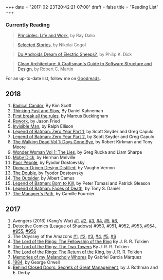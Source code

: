 +++
date = "2017-02-23T20:42:21-07:00"
draft = false
title = "Reading List"
+++


### Currently Reading

<!--
> <a rel="nofollow" href="http://amzn.to/2mxxo4U" target="_blank">Helter Skelter: Fashion Unfriendly</a>, by Kyoko Okazaki

> <a href="http://amzn.to/2BshOhX" rel="nofollow" target="_blank">Cloud Foundry: The Definitive Guide</a>, by Duncan C. E. Winn
-->

> <a href="http://amzn.to/2nKJNAN" rel="nofollow" target="_blank">Principles: Life and Work</a>, by Ray Dalio

> <a href="https://amzn.to/2qXbPLB" rel="nofollow" target="_blank">Selected Stories</a>, by Nikolai Gogol

> <a href="https://amzn.to/2kbIJ7L" rel="nofollow" target="_blank">Do Androids Dream of Electric Sheeps?</a>, by Philip K. Dick

> <a href="https://amzn.to/2k9jraj" rel="nofollow" target="_blank">Clean Architecture: A Craftsman's Guide to Software Structure and Design</a>, by Robert C. Martin
 

For an up-to-date list, follow me on [Goodreads](https://www.goodreads.com/user/show/36478482-derik-evangelista).

## 2018

1. <a href="http://amzn.to/2j6Ex8o" rel="nofollow" target="_blank">Radical Candor</a>, By Kim Scott
1. <a href="http://amzn.to/2Cxm6T0" rel="nofollow" target="_blank">Thinking Fast and Slow</a>, By Daniel Kahneman
1. <a href="http://amzn.to/2D9PvGJ" rel="nofollow" target="_blank">First break all the rules</a>, by Marcus Buckingham
1. <a href="http://amzn.to/2nErqhx" rel="nofollow" target="_blank">Rework</a>, by Jason Fried
1. <a href="http://amzn.to/2FByhj6" rel="nofollow" target="_blank">Invisible Man</a>, by Ralph Ellison
1. <a href="http://bit.ly/zero-year-pt1" rel="nofollow" target="_blank">Legend of Batman: Zero Year Part 1</a>, by Scott Snyder and Greg Capulo
1. <a href="http://bit.ly/zero-year-pt2" rel="nofollow" target="_blank">Legend of Batman: Zero Year Part 2</a>, by Scott Snyder and Greg Capulo
1. <a href="http://amzn.to/2Il7OaT" rel="nofollow" target="_blank">The Walking Dead Vol 1: Days Gone Bye</a>, by Robert Kirkman and Tony Moore
1. <a href="http://amzn.to/2ptEzLe" rel="nofollow" target="_blank">Wonder Woman Vol 1: The Lies</a>, by Greg Rucka and Liam Sharpe
1. <a href="http://amzn.to/2nLp93p" rel="nofollow" target="_blank">Moby Dick</a>, by Herman Melville
1. <a href="http://amzn.to/2FOBYpl" rel="nofollow" target="_blank">Poor People</a>, by Fyodor Dostoevsky
1. <a href="http://amzn.to/2nLxggb" rel="nofollow" target="_blank">Domain-Driven Design Distilled</a>, by Vaughn Vernon
1. <a href="https://amzn.to/2HquAyk" rel="nofollow" target="_blank">The Double</a>, by Fyodor Dostoevsky
1. <a href="https://amzn.to/2GLdy0s" rel="nofollow" target="_blank">The Outsider</a>, by Albert Camus
1. <a href="http://bit.ly/lob-born-to-kill" rel="nofollow" target="_blank">Legend of Batman: Born to Kill</a>, by Peter Tomasi and Patrick Gleason
1. <a href="http://bit.ly/faces-of-death" rel="nofollow" target="_blank">Legend of Batman: Faces of Death</a>, by Tony S. Daniel
1. <a href="https://amzn.to/2HZpCsv" rel="nofollow" target="_blank">The Manager's Path</a>, by Camille Fournier

## 2017

1. Avengers (2016) (Kang's War) [#1](http://marvel.com/comics/issue/61373/avengers_2016_1),
[#2](http://marvel.com/comics/issue/61374/avengers_2016_2),
[#3](http://marvel.com/comics/issue/61375/avengers_2016_3),
[#4](http://marvel.com/comics/issue/61376/avengers_2016_4),
[#5](http://marvel.com/comics/issue/61377/avengers_2016_5),
[#6](http://marvel.com/comics/issue/61378/avengers_2016_6),
1. Detective Comics (League of Shadows) [#950](http://www.dccomics.com/comics/detective-comics-2016/detective-comics-950),
[#951](http://www.dccomics.com/comics/detective-comics-2016/detective-comics-951),
[#952](http://www.dccomics.com/comics/detective-comics-2016/detective-comics-952),
[#953](http://www.dccomics.com/comics/detective-comics-2016/detective-comics-953),
[#954](http://www.dccomics.com/comics/detective-comics-2016/detective-comics-954),
[#955](http://www.dccomics.com/comics/detective-comics-2016/detective-comics-955),
[#956](http://www.dccomics.com/comics/detective-comics-2016/detective-comics-956)
1. The Odyssey of the Amazons [#1](http://www.dccomics.com/comics/the-odyssey-of-the-amazons-2017/the-odyssey-of-the-amazons-1),
[#2](http://www.dccomics.com/comics/the-odyssey-of-the-amazons-2017/the-odyssey-of-the-amazons-2),
[#3](http://www.dccomics.com/comics/the-odyssey-of-the-amazons-2017/the-odyssey-of-the-amazons-3),
[#4](http://www.dccomics.com/comics/the-odyssey-of-the-amazons-2017/the-odyssey-of-the-amazons-4),
[#5](http://www.dccomics.com/comics/the-odyssey-of-the-amazons-2017/the-odyssey-of-the-amazons-5),
[#6](http://www.dccomics.com/comics/the-odyssey-of-the-amazons-2017/the-odyssey-of-the-amazons-6)
1. <a rel="nofollow" href="http://amzn.to/2mxyIEL">The Lord of the Rings: The Fellowship of the Ring</a> By J. R. R. Tolkien
1. <a target="_blank" href="http://amzn.to/2fWSdoR">The Lord of the Rings: The Two Towers</a> By J. R. R. Tolkien
1. <a target="_blank" href="http://amzn.to/2BuwGwu">The Lord of the Rings: The Return of the King</a>, by  J. R. R. Tolkien
1. <a target="_blank" href="http://amzn.to/2xYutF9">Memories of my Melancholy Whores</a> By Gabriel Garcia Márquez
1. <a target="_blank" href="http://amzn.to/2ASPBl6">1984</a>, by George Orwell
1. <a target="_blank" href="https://www.amazon.co.uk/gp/product/0976694026/ref=as_li_tl?ie=UTF8&camp=1634&creative=6738&creativeASIN=0976694026&linkCode=as2&tag=onionworks0d-21&linkId=413b414defe5d660dac2fd5f2f26de45">Behind Closed Doors: Secrets of Great Management</a>, by J. Rothman and E. Derby

<!-- amazon impressions -->
<img src="http://ir-uk.amazon-adsystem.com/e/ir?t=onionworks0d-21&l=as2&o=2&a=B002RI9THI" width="1" height="1" border="0" alt="" style="border:none !important; margin:0px !important;" />
<img src="http://ir-uk.amazon-adsystem.com/e/ir?t=onionworks0d-21&l=as2&o=2&a=1843546353" width="1" height="1" border="0" alt="" style="border:none !important; margin:0px !important;" />
<img src="http://ir-uk.amazon-adsystem.com/e/ir?t=onionworks0d-21&l=as2&o=2&a=144937302X" width="1" height="1" border="0" alt="" style="border:none !important; margin:0px !important;" />
<img src="http://ir-uk.amazon-adsystem.com/e/ir?t=onionworks0d-21&l=as2&o=2&a=1935654837" width="1" height="1" border="0" alt="" style="border:none !important; margin:0px !important;" />
<img src="//ir-uk.amazon-adsystem.com/e/ir?t=onionworks0d-21&l=am2&o=2&a=0007488335" width="1" height="1" border="0" alt="" style="border:none !important; margin:0px !important;" />
<img src="//ir-uk.amazon-adsystem.com/e/ir?t=onionworks0d-21&l=am2&o=2&a=014118776X" width="1" height="1" border="0" alt="" style="border:none !important; margin:0px !important;" />
<img src="//ir-uk.amazon-adsystem.com/e/ir?t=onionworks0d-21&l=am2&o=2&a=0976694026" width="1" height="1" border="0" alt="" style="border:none !important; margin:0px !important;" />

